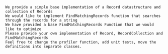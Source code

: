 
    We provide a simple base implementation of a Record datastructure and collection of Records
    We would like to implement FindMatchingRecords function that searches through the records for a string
    We have provided a base FindMatchingRecords Function that we would like to optimize
    Please provide your own implementation of Record, RecordCollection and FindMatchingRecords
    Feel free to change the profiler function, add unit tests, move the definitions into separate classes.
